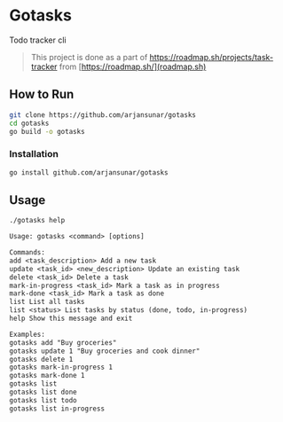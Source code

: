 # Gotasks

Todo tracker cli

> This project is done as a part of [<https://roadmap.sh/projects/task-tracker>](task-tracker) from [https://roadmap.sh/](roadmap.sh)

## How to Run

```bash
git clone https://github.com/arjansunar/gotasks
cd gotasks
go build -o gotasks
```

### Installation

```bash
go install github.com/arjansunar/gotasks
```

## Usage

```bash
./gotasks help

```

```txt
Usage: gotasks <command> [options]

Commands:
add <task_description> Add a new task
update <task_id> <new_description> Update an existing task
delete <task_id> Delete a task
mark-in-progress <task_id> Mark a task as in progress
mark-done <task_id> Mark a task as done
list List all tasks
list <status> List tasks by status (done, todo, in-progress)
help Show this message and exit

Examples:
gotasks add "Buy groceries"
gotasks update 1 "Buy groceries and cook dinner"
gotasks delete 1
gotasks mark-in-progress 1
gotasks mark-done 1
gotasks list
gotasks list done
gotasks list todo
gotasks list in-progress
```
